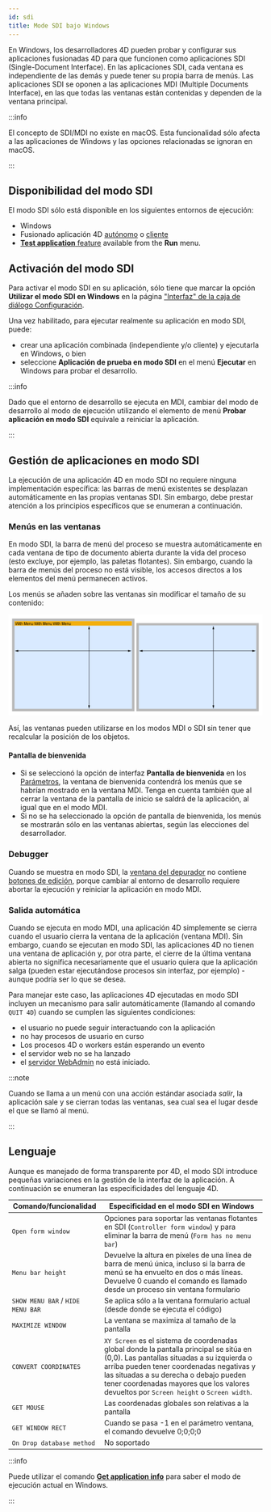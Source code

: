 ```yaml
---
id: sdi
title: Mode SDI bajo Windows
---
```


En Windows, los desarrolladores 4D pueden probar y configurar sus aplicaciones fusionadas 4D para que funcionen como aplicaciones SDI (Single-Document Interface). En las aplicaciones SDI, cada ventana es independiente de las demás y puede tener su propia barra de menús. Las aplicaciones SDI se oponen a las aplicaciones MDI (Multiple Documents Interface), en las que todas las ventanas están contenidas y dependen de la ventana principal.

:::info

El concepto de SDI/MDI no existe en macOS. Esta funcionalidad sólo afecta a las aplicaciones de Windows y las opciones relacionadas se ignoran en macOS.

:::

## Disponibilidad del modo SDI

El modo SDI sólo está disponible en los siguientes entornos de ejecución:

- Windows
- Fusionado aplicación 4D [autónomo](../Desktop/building.md#build-stand-alone-application) o [cliente](../Desktop/building.md#build-client-application)
- [**Test application** feature](bars.md#previewing-menu-bars) available from the **Run** menu.

## Activación del modo SDI

Para activar el modo SDI en su aplicación, sólo tiene que marcar la opción **Utilizar el modo SDI en Windows** en la página ["Interfaz" de la caja de diálogo Configuración](../settings/interface.md#display-windows).

Una vez habilitado, para ejecutar realmente su aplicación en modo SDI, puede:

- crear una aplicación combinada (independiente y/o cliente) y ejecutarla en Windows, o bien
- seleccione **Aplicación de prueba en modo SDI** en el menú **Ejecutar** en Windows para probar el desarrollo.

:::info

Dado que el entorno de desarrollo se ejecuta en MDI, cambiar del modo de desarrollo al modo de ejecución utilizando el elemento de menú **Probar aplicación en modo SDI** equivale a reiniciar la aplicación.

:::

## Gestión de aplicaciones en modo SDI

La ejecución de una aplicación 4D en modo SDI no requiere ninguna implementación específica: las barras de menú existentes se desplazan automáticamente en las propias ventanas SDI. Sin embargo, debe prestar atención a los principios específicos que se enumeran a continuación.

### Menús en las ventanas

En modo SDI, la barra de menú del proceso se muestra automáticamente en cada ventana de tipo de documento abierta durante la vida del proceso (esto excluye, por ejemplo, las paletas flotantes). Sin embargo, cuando la barra de menús del proceso no está visible, los accesos directos a los elementos del menú permanecen activos.

Los menús se añaden sobre las ventanas sin modificar el tamaño de su contenido:

![](../assets/en/Menus/sdi1.png)

Así, las ventanas pueden utilizarse en los modos MDI o SDI sin tener que recalcular la posición de los objetos.

#### Pantalla de bienvenida

- Si se seleccionó la opción de interfaz **Pantalla de bienvenida** en los [Parámetros](../settings/interface.md#display-windows), la ventana de bienvenida contendrá los menús que se habrían mostrado en la ventana MDI. Tenga en cuenta también que al cerrar la ventana de la pantalla de inicio se saldrá de la aplicación, al igual que en el modo MDI.
- Si no se ha seleccionado la opción de pantalla de bienvenida, los menús se mostrarán sólo en las ventanas abiertas, según las elecciones del desarrollador.

### Debugger

Cuando se muestra en modo SDI, la [ventana del depurador](../Debugging/debugger.md) no contiene [botones de edición](../Debugging/debugger.md#tool-bar-buttons), porque cambiar al entorno de desarrollo requiere abortar la ejecución y reiniciar la aplicación en modo MDI.

### Salida automática

Cuando se ejecuta en modo MDI, una aplicación 4D simplemente se cierra cuando el usuario cierra la ventana de la aplicación (ventana MDI). Sin embargo, cuando se ejecutan en modo SDI, las aplicaciones 4D no tienen una ventana de aplicación y, por otra parte, el cierre de la última ventana abierta no significa necesariamente que el usuario quiera que la aplicación salga (pueden estar ejecutándose procesos sin interfaz, por ejemplo) - aunque podría ser lo que se desea.

Para manejar este caso, las aplicaciones 4D ejecutadas en modo SDI incluyen un mecanismo para salir automáticamente (llamando al comando `QUIT 4D`) cuando se cumplen las siguientes condiciones:

- el usuario no puede seguir interactuando con la aplicación
- no hay procesos de usuario en curso
- Los procesos 4D o workers están esperando un evento
- el servidor web no se ha lanzado
- el [servidor WebAdmin](../Admin/webAdmin.md) no está iniciado.

:::note

Cuando se llama a un menú con una acción estándar asociada *salir*, la aplicación sale y se cierran todas las ventanas, sea cual sea el lugar desde el que se llamó al menú.

:::

## Lenguaje

Aunque es manejado de forma transparente por 4D, el modo SDI introduce pequeñas variaciones en la gestión de la interfaz de la aplicación. A continuación se enumeran las especificidades del lenguaje 4D.

| Comando/funcionalidad             | Especificidad en el modo SDI en Windows                                                                                                                                                                                                                                                                                                                                   |
| --------------------------------- | ------------------------------------------------------------------------------------------------------------------------------------------------------------------------------------------------------------------------------------------------------------------------------------------------------------------------------------------------------------------------- |
| `Open form window`                | Opciones para soportar las ventanas flotantes en SDI (`Controller form window`) y para eliminar la barra de menú (`Form has no menu bar`)                                                                                                                                                                                           |
| `Menu bar height`                 | Devuelve la altura en píxeles de una línea de barra de menú única, incluso si la barra de menú se ha envuelto en dos o más líneas. Devuelve 0 cuando el comando es llamado desde un proceso sin ventana formulario                                                                                                                                        |
| `SHOW MENU BAR` / `HIDE MENU BAR` | Se aplica sólo a la ventana formulario actual (desde donde se ejecuta el código)                                                                                                                                                                                                                                                                       |
| `MAXIMIZE WINDOW`                 | La ventana se maximiza al tamaño de la pantalla                                                                                                                                                                                                                                                                                                                           |
| `CONVERT COORDINATES`             | `XY Screen` es el sistema de coordenadas global donde la pantalla principal se sitúa en (0,0). Las pantallas situadas a su izquierda o arriba pueden tener coordenadas negativas y las situadas a su derecha o debajo pueden tener coordenadas mayores que los valores devueltos por `Screen height` o `Screen width`. |
| `GET MOUSE`                       | Las coordenadas globales son relativas a la pantalla                                                                                                                                                                                                                                                                                                                      |
| `GET WINDOW RECT`                 | Cuando se pasa -1 en el parámetro ventana, el comando devuelve 0;0;0;0                                                                                                                                                                                                                                                                                                    |
| `On Drop database method`         | No soportado                                                                                                                                                                                                                                                                                                                                                              |

:::info

Puede utilizar el comando [**Get application info**](https://doc.4d.com/4dv19R/help/command/en/page1599.html) para saber el modo de ejecución actual en Windows.

:::
